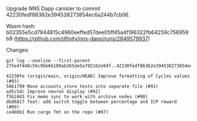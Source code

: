 Upgrade NNS Dapp canister to commit 42230fedf86362e394538273854ec6a244b7cb06.

Wasm hash: b02355e5cd7944815c4960eeffed57dee05ff45a4f196322fb64259c756959b9 (https://github.com/dfinity/nns-dapp/runs/2849579937)

Changes:

```
git log --oneline --first-parent 275e4f448c56c9bb6b180ab265de5a702162e84f..42230fedf86362e394538273854ec6a244b7cb06

42230fe (origin/main, origin/HEAD) Improve formatting of Cycles values (#93)
5861799 Move accounts_store tests into separate file (#91)
ad5c5dc Improve neuron display (#92)
f5b2dd3 Fix memo sync to work with archive nodes (#90)
dbd6817 feat: add switch toggle between percentage and ICP reward (#89)
ce4bbb1 Run cargo fmt on the repo (#87)
```
